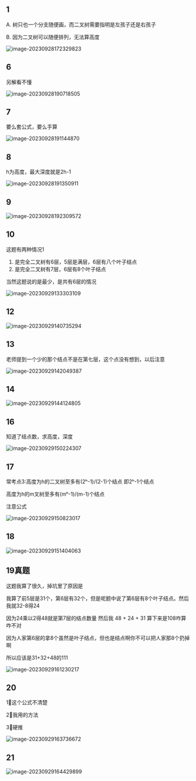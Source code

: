 

## 1

A. 树只也一个分支随便画，而二叉树需要指明是左孩子还是右孩子

B. 因为二叉树可以随便排列，无法算高度

![image-20230928172329823](/Users/yuebinghui/Documents/program/github/note/images/image-20230928172329823.png)

## 6

另解看不懂

![image-20230928190718505](/Users/yuebinghui/Documents/program/github/note/images/image-20230928190718505.png)

## 7

要么套公式，要么手算

![image-20230928191144870](/Users/yuebinghui/Documents/program/github/note/images/image-20230928191144870.png)

## 8

h为高度，最大深度就是2h-1

![image-20230928191350911](/Users/yuebinghui/Documents/program/github/note/images/image-20230928191350911.png)

## 9

![image-20230928192309572](/Users/yuebinghui/Documents/program/github/note/images/image-20230928192309572.png)

## 10

这题有两种情况1

1. 是完全二叉树有6层，5层是满层，6层有八个叶子结点
2. 是完全二叉树有7层，6层有8个叶子结点

当然这题说的是最少，是共有6层的情况

![image-20230929133303109](/Users/yuebinghui/Documents/program/github/note/images/image-20230929133303109.png)

## 12

![image-20230929140735294](/Users/yuebinghui/Documents/program/github/note/images/image-20230929140735294.png)

## 13

老师提到一个少的那个结点不是在第七层，这个点没有想到，以后注意

![image-20230929142049387](/Users/yuebinghui/Documents/program/github/note/images/image-20230929142049387.png)



## 14

![image-20230929144124805](/Users/yuebinghui/Documents/program/github/note/images/image-20230929144124805.png)





## 16

知道了结点数，求高度，深度

![image-20230929150224307](/Users/yuebinghui/Documents/program/github/note/images/image-20230929150224307.png)

## 17

常考点3:高度为h的二叉树至多有(2ʰ-1)/(2-1)个结点  即2ʰ-1个结点

高度为h的m叉树至多有(mʰ-1)/(m-1)个结点 

注意公式

![image-20230929150823017](/Users/yuebinghui/Documents/program/github/note/images/image-20230929150823017.png)

## 18

![image-20230929151404063](/Users/yuebinghui/Documents/program/github/note/images/image-20230929151404063.png)

## 19真题

这题我算了很久，掉坑里了原因是

我算了前5层是31个，第6层有32个，但是呢题中说了第6层有8个叶子结点。然后我就32-8得24

因为24乘以2得48就是第7层的结点数量 然后我 48 + 24 + 31 算下来是108咋算咋不对

因为人家第6层的拿8个虽然是叶子结点，但也是结点啊你不可以把人家那8个扔掉啊

所以应该是31+32+48的111

![image-20230929161230217](/Users/yuebinghui/Documents/program/github/note/images/image-20230929161230217.png)

## 20

1⃣️这个公式不清楚

2⃣️我用的方法

3⃣️硬推

![image-20230929163736672](/Users/yuebinghui/Documents/program/github/note/images/image-20230929163736672.png)

## 21

![image-20230929164429899](/Users/yuebinghui/Documents/program/github/note/images/image-20230929164429899.png)